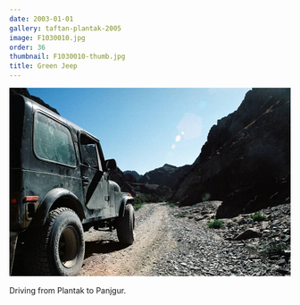 ```yaml
---
date: 2003-01-01
gallery: taftan-plantak-2005
image: F1030010.jpg
order: 36
thumbnail: F1030010-thumb.jpg
title: Green Jeep
---
```


![Green Jeep](./F1030010.jpg)

Driving from Plantak to Panjgur.